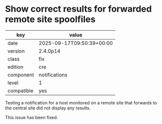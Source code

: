 [//]: # (werk v2)
# Show correct results for forwarded remote site spoolfiles

key        | value
---------- | ---
date       | 2025-09-17T09:50:39+00:00
version    | 2.4.0p14
class      | fix
edition    | cre
component  | notifications
level      | 1
compatible | yes

Testing a notification for a host monitored on a remote site that forwards to
the central site did not display any results.

This issue has been fixed.
